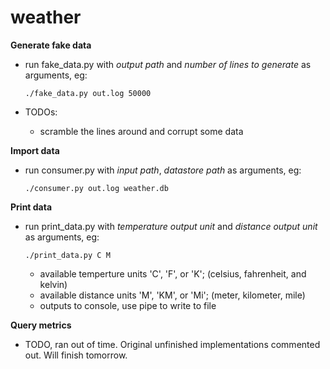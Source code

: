 # weather

**Generate fake data**
- run fake_data.py with *output path* and *number of lines to generate* as arguments, eg:

  ```./fake_data.py out.log 50000```
- TODOs:
  - scramble the lines around and corrupt some data

**Import data**
- run consumer.py with *input path*, *datastore path* as arguments, eg:

  ```./consumer.py out.log weather.db```
  
**Print data**
- run print_data.py with *temperature output unit* and *distance output unit* as arguments, eg:

  ```./print_data.py C M```
  - available temperture units 'C', 'F', or 'K'; (celsius, fahrenheit, and kelvin)
  - available distance units 'M', 'KM', or 'Mi'; (meter, kilometer, mile)
  - outputs to console, use pipe to write to file

**Query metrics**
- TODO, ran out of time. Original unfinished implementations commented out. Will finish tomorrow.
  
